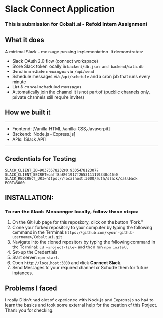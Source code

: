 # Slack Connect Application
### This is submission for Cobalt.ai  - Refold Intern Assignment

## What it does
A minimal Slack - message passing implementation. It demonstrates:
- Slack OAuth 2.0 flow (connect workspace)
- Store Slack token locally in `backend/db.json and backend/data.db`
- Send immediate messages via `/api/send`
- Schedule messages via `/api/schedule` and a cron job that runs every minute
- List & cancel scheduled messages
- Automatically join the channel it is not part of (pucblic channels only, private channels still require invites)

## How we built it
---
- Frontend: [Vanilla-HTML,Vanilla-CSS,Javascrpit]
- Backend: [Node.js - Express.js]
- APIs: [Slack API]
---

## Credentials for Testing
```
SLACK_CLIENT_ID=9037657823280.9335478123077
SLACK_CLIENT_SECRET=baff8a89f1917f2653111179340c46a0
SLACK_REDIRECT_URI=https://localhost:3000/auth/slack/callback
PORT=3000
```

## INSTALLATION:
### To run the Slack-Messenger locally, follow these steps:
1. On the GitHub page for this repository, click on the button "Fork."
2. Clone your forked repository to your computer by typing the following command in the Terminal: 
``` https://github.com/<your-github-username>/Cobalt.ai.git ```
3. Navigate into the cloned repository by typing the following command in the Terminal:
``` cd <project-file> ``` and then run ```npm install```
4. Set-up the Credentials
5. Start server: `npm start`.
6. Open `http://localhost:3000` and click **Connect Slack**.
7. Send Messages to your required channel or Schudle them for future instances.

## Problems I faced
I really Didn't had alot of experience with Node.js and Express.js so had to learn the basics and took some external help for the creation of this Porject. Thank you for checking.
